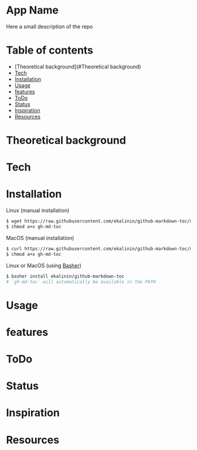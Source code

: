 App Name
=========
Here a small description of the repo

Table of contents
=================

<!--ts-->
   * [Theoretical background](#Theoretical background)
   * [Tech](#tech)     
   * [Installation](#installation)
   * [Usage](#usage)
   * [features](#features)
   * [ToDo](#ToDo)
   * [Status](#Status)
   * [Inspiration](#inspiration)  
   * [Resources](#resources)
<!--te-->
Theoretical background
============
Tech
============
Installation
============

Linux (manual installation)
```bash
$ wget https://raw.githubusercontent.com/ekalinin/github-markdown-toc/master/gh-md-toc
$ chmod a+x gh-md-toc
```

MacOS (manual installation)
```bash
$ curl https://raw.githubusercontent.com/ekalinin/github-markdown-toc/master/gh-md-toc -o gh-md-toc
$ chmod a+x gh-md-toc
```

Linux or MacOS (using [Basher](https://github.com/basherpm/basher))
```bash
$ basher install ekalinin/github-markdown-toc
# `gh-md-toc` will automatically be available in the PATH
```

Usage
=====
features
=====
ToDo
=====
Status
=====
Inspiration
=====
Resources
=====
